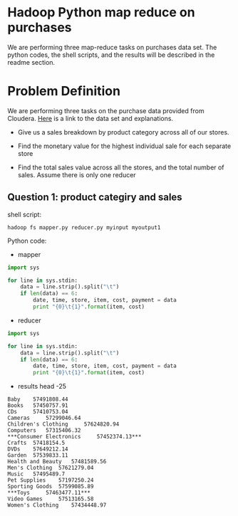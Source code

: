 # Hadoop Python map reduce on purchases
We are performing three map-reduce tasks on purchases data set. The python codes, the shell scripts, and the results will be described in the readme section.


# Problem Definition

We are performing three tasks on the purchase data provided from Cloudera. [Here](https://docs.google.com/document/d/1v0zGBZ6EHap-Smsr3x3sGGpDW-54m82kDpPKC2M6uiY/edit?usp=sharing) is a link to the data set and explanations.

- Give us a sales breakdown by product category across all of our stores.

- Find the monetary value for the highest individual sale for each separate store

- Find the total sales value across all the stores, and the total number of sales. Assume there is only one reducer


## Question 1: product categiry and sales

shell script:

```shell
hadoop fs mapper.py reducer.py myinput myoutput1
```


Python code:

- mapper

```python
import sys

for line in sys.stdin:
    data = line.strip().split("\t")
    if len(data) == 6:
        date, time, store, item, cost, payment = data
        print "{0}\t{1}".format(item, cost)
```

- reducer

```python
import sys

for line in sys.stdin:
    data = line.strip().split("\t")
    if len(data) == 6:
        date, time, store, item, cost, payment = data
        print "{0}\t{1}".format(item, cost)
```


- results head -25

```
Baby 	57491808.44
Books 	57450757.91
CDs 	57410753.04
Cameras 	57299046.64
Children's Clothing 	57624820.94
Computers 	57315406.32
***Consumer Electronics 	57452374.13***
Crafts 	57418154.5
DVDs 	57649212.14
Garden 	57539833.11
Health and Beauty 	57481589.56
Men's Clothing 	57621279.04
Music 	57495489.7
Pet Supplies 	57197250.24
Sporting Goods 	57599085.89
***Toys 	57463477.11***
Video Games 	57513165.58
Women's Clothing 	57434448.97

```